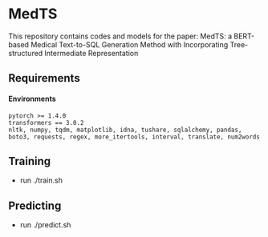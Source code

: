 # MedTS
This repository contains codes and models for the paper: 
MedTS: a BERT-based Medical Text-to-SQL Generation Method with Incorporating Tree-structured Intermediate Representation

## Requirements

#### Environments

```
pytorch >= 1.4.0
transformers == 3.0.2
nltk, numpy, tqdm, matplotlib, idna, tushare, sqlalchemy, pandas, boto3, requests, regex, more_itertools, interval, translate, num2words
```

## Training
* run ./train.sh

## Predicting

* run ./predict.sh
